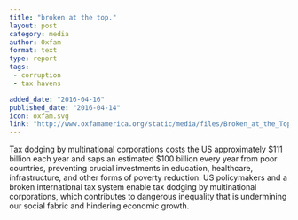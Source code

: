 ```yaml
---
title: "broken at the top."
layout: post
category: media
author: Oxfam
format: text
type: report
tags: 
 - corruption
 - tax havens

added_date: "2016-04-16"
published_date: "2016-04-14"
icon: oxfam.svg
link: "http://www.oxfamamerica.org/static/media/files/Broken_at_the_Top_FINAL_EMBARGOED_4.12.2016.pdf"
---
```


Tax dodging by multinational corporations costs the US approximately $111
billion each year and saps an estimated $100 billion every year from poor
countries, preventing crucial investments in education, healthcare,
infrastructure, and other forms of poverty reduction.  US policymakers and a
broken international tax system enable tax dodging by multinational
corporations, which contributes to dangerous inequality that is undermining our
social fabric and hindering economic growth. 
